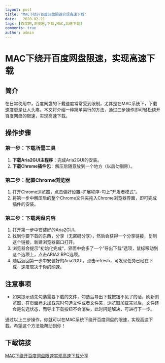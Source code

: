 ```yaml
---
layout: post
title: "MAC下绕开百度网盘限速实现高速下载"
date:   2020-02-21
tags: [百度网,浏览器,下载,MAC,高速下载]
comments: true
author: admin
---
```

# MAC下绕开百度网盘限速，实现高速下载

## 简介

在日常使用中，百度网盘的下载速度常常受到限制，尤其是在MAC系统下，下载速度更是让人头疼。本文将介绍一种简单易行的方法，通过三步操作即可轻松绕开百度网盘的限速，实现高速下载。

## 操作步骤

### 第一步：下载所需工具

1. **下载Aria2GUI主程序**：完成Aria2GUI的安装。
2. **下载Chrome插件包**：解压后随意放到一个地方（以后勿删除）。

### 第二步：配置Chrome浏览器

1. 打开Chrome浏览器，点击偏好设置-扩展程序-勾上”开发者模式“。
2. 将第一步中解压后的整个Chrome文件夹拖入Chrome浏览器界面，即可完成插件的安装。

### 第三步：下载网盘内容

1. 打开第一步中安装好的Aria2GUI。
2. 找到你要下载的东西，分享（无密码分享），然后会获得一个分享链接，复制这个链接，新建浏览器窗口打开。
3. 浏览器会提示”初始化完成“，界面中会多了一个”导出下载“选项，鼠标移动到这个选项上，点击ARIA2 RPC选项。
4. 随后返回第一步中安装好的Aria2GUI，点击refresh，可发现任务已经在下载，速度取决于你的网速。

## 注意事项

- 如果提示请先勾选需要下载的文件，勾选后导出下载按钮不见了的话，刷新浏览器，在页面尚未加载完时勾选文件或者文件夹，浏览器加载完以后，文件还会是勾选状态，而导出下载按钮不会消失，此时问题解决，可进行下一步。

通过以上三步操作，你就可以在MAC系统下绕开百度网盘的限速，实现高速下载。希望这个方法能帮助到你！

## 下载链接

[MAC下绕开百度网盘限速实现高速下载分享](https://pan.quark.cn/s/c175df64335f)